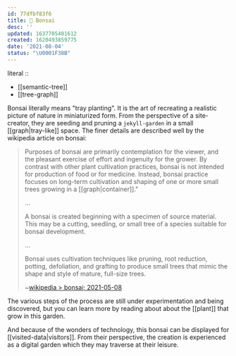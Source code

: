 ```yaml
---
id: 77dfbf83f6
title: 🎋 Bonsai
desc: ''
updated: 1637705401612
created: 1620493859775
date: '2021-08-04'
status: "\U0001F38B"
---
```


literal ::
- [[semantic-tree]]
- [[tree-graph]]


Bonsai literally means "tray planting". It is the art of recreating a realistic picture of nature in miniaturized form. From the perspective of a site-creator, they are seeding and pruning a `jekyll-garden` in a small [[graph|tray-like]] space. The finer details are described well by the wikipedia article on bonsai:

> Purposes of bonsai are primarily contemplation for the viewer, and the pleasant exercise of effort and ingenuity for the grower. By contrast with other plant cultivation practices, bonsai is not intended for production of food or for medicine. Instead, bonsai practice focuses on long-term cultivation and shaping of one or more small trees growing in a [[graph|container]]."
>
> ...
>
> A bonsai is created beginning with a specimen of source material. This may be a cutting, seedling, or small tree of a species suitable for bonsai development.
>
> ...
>
> Bonsai uses cultivation techniques like pruning, root reduction, potting, defoliation, and grafting to produce small trees that mimic the shape and style of mature, full-size trees.
>
> ~[wikipedia > bonsai; 2021-05-08](https://en.wikipedia.org/wiki/Bonsai)

The various steps of the process are still under experimentation and being discovered, but you can learn more by reading about about the [[plant]] that grow in this garden.

And because of the wonders of technology, this bonsai can be displayed for [[visited-data|visitors]]. From their perspective, the creation is experienced as a digital garden which they may traverse at their leisure.
